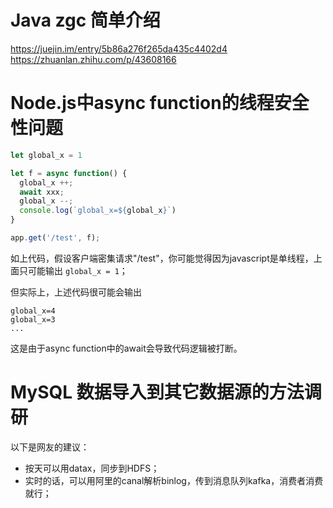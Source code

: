 # Java zgc 简单介绍
https://juejin.im/entry/5b86a276f265da435c4402d4
https://zhuanlan.zhihu.com/p/43608166

# Node.js中async function的线程安全性问题

```javascript
let global_x = 1

let f = async function() {
  global_x ++;
  await xxx;
  global_x --;
  console.log(`global_x=${global_x}`)
}

app.get('/test', f);
```

如上代码，假设客户端密集请求"/test"，你可能觉得因为javascript是单线程，上面只可能输出 `global_x = 1`；

但实际上，上述代码很可能会输出
```shell
global_x=4
global_x=3
...
```
这是由于async function中的await会导致代码逻辑被打断。

# MySQL 数据导入到其它数据源的方法调研
以下是网友的建议：
* 按天可以用datax，同步到HDFS；
* 实时的话，可以用阿里的canal解析binlog，传到消息队列kafka，消费者消费就行；
